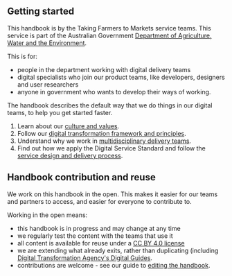 ## Getting started

This handbook is by the Taking Farmers to Markets service teams. This service is part of the Australian Government [Department of Agriculture, Water and the Environment](https://www.awe.gov.au/).

This is for:
* people in the department working with digital delivery teams
* digital specialists who join our product teams, like developers, designers and user researchers
* anyone in government who wants to develop their ways of working.

The handbook describes the default way that we do things in our digital teams, to help you get started faster.

1. Learn about our [culture and values](./culture-values/).
2. Follow our [digital transformation framework and principles](./framework-principles/).
3. Understand why we work in [multidisciplinary delivery teams](./teams/).
4. Find out how we apply the Digital Service Standard and follow the [service design and delivery process](./service-design-delivery-process/).

## Handbook contribution and reuse

We work on this handbook in the open. This makes it easier for our teams and partners to access, and easier for everyone to contribute to.

Working in the open means:
* this handbook is in progress and may change at any time
* we regularly test the content with the teams that use it
* all content is available for reuse under a [CC BY 4.0 license](https://creativecommons.org/licenses/by/4.0/)
* we are extending what already exits, rather than duplicating (including [Digital Transformation Agency's Digital Guides](https://guides.service.gov.au/).
* contributions are welcome - see our guide to [editing the handbook](editing).
